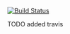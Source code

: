 [![Build Status](https://travis-ci.org/joshuarossi/AP_WS_LVL2.svg?branch=master)](https://travis-ci.org/joshuarossi/AP_WS_LVL2)

TODO
added travis
